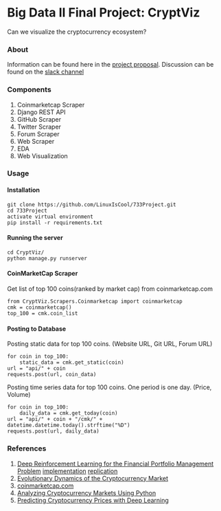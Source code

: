 # Big Data II Final Project: CryptViz
Can we visualize the cryptocurrency ecosystem?

### About
Information can be found here in the [project proposal](https://docs.google.com/document/d/1r1o95ripysy1yVuvl-hAEevek4vdqp-Df7slw2hscF4/edit#heading=h.l0ht1p2v2ivs).
Discussion can be found on the [slack channel](https://sfu-big-data.slack.com/messages/G92HNPWJ1/)

### Components
1. Coinmarketcap Scraper
2. Django REST API
3. GitHub Scraper
4. Twitter Scraper
5. Forum Scraper
6. Web Scraper
7. EDA
8. Web Visualization

### Usage
#### Installation
    git clone https://github.com/LinuxIsCool/733Project.git
    cd 733Project
    activate virtual environment
    pip install -r requirements.txt

#### Running the server
    cd CryptViz/
    python manage.py runserver
     
#### CoinMarketCap Scraper
Get list of top 100 coins(ranked by market cap) from coinmarketcap.com

    from CryptViz.Scrapers.Coinmarketcap import coinmarketcap
    cmk = coinmarketcap()
    top_100 = cmk.coin_list

#### Posting to Database
Posting static data for top 100 coins. (Website URL, Git URL, Forum URL)

    for coin in top_100:
    	static_data = cmk.get_static(coin)
	url = "api/" + coin
	requests.post(url, coin_data)

Posting time series data for top 100 coins. One period is one day. (Price, Volume)

    for coin in top_100:
    	daily_data = cmk.get_today(coin)
	url = "api/" + coin + "/cmk/" + datetime.datetime.today().strftime("%D")
	requests.post(url, daily_data)
    
### References
1. [Deep Reinforcement Learning for the Financial Portfolio Management Problem](https://arxiv.org/pdf/1706.10059.pdf) [implementation](https://github.com/ZhengyaoJiang/PGPortfolio) [replication](https://github.com/wassname/rl-portfolio-management)
2. [Evolutionary Dynamics of the Cryptocurrency Market](http://rsos.royalsocietypublishing.org/content/4/11/170623)
3. [coinmarketcap.com](https://coinmarketcap.com/)
4. [Analyzing Cryptocurrency Markets Using Python](https://blog.patricktriest.com/analyzing-cryptocurrencies-python/)
5. [Predicting Cryptocurrency Prices with Deep Learning](https://dashee87.github.io/deep%20learning/python/predicting-cryptocurrency-prices-with-deep-learning/)
